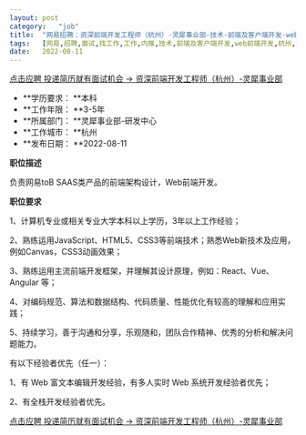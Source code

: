 ```yaml
---
layout:	post
category:	"job"
title:	"网易招聘：资深前端开发工程师（杭州）-灵犀事业部-技术-前端及客户端开发-web前端开发-杭州本科3-5年"
tags:	[网易,招聘,面试,找工作,工作,内推,技术,前端及客户端开发,web前端开发,杭州,本科,3-5年]
date:	2022-08-11
---
```


[点击应聘 投递简历就有面试机会 ->  资深前端开发工程师（杭州）-灵犀事业部](http://mobile.bole.netease.com/bole/boleDetail?id=24216&employeeId=346f03c3cda5f04c&key=all)



- **学历要求： **本科
- **工作年限： **3-5年
- **所属部门： **灵犀事业部-研发中心
- **工作城市： **杭州
- **发布日期： **2022-08-11



**职位描述**

负责网易toB SAAS类产品的前端架构设计，Web前端开发。



**职位要求**

1、计算机专业或相关专业大学本科以上学历，3年以上工作经验；

2、熟练运用JavaScript、HTML5、CSS3等前端技术；熟悉Web新技术及应用，例如Canvas，CSS3动画效果；

3、熟练运用主流前端开发框架，并理解其设计原理，例如：React、Vue、Angular 等；

4、对编码规范、算法和数据结构、代码质量、性能优化有较高的理解和应用实践；

5、持续学习，善于沟通和分享，乐观随和，团队合作精神、优秀的分析和解决问题能力。



有以下经验者优先（任一）：

1、有 Web 富文本编辑开发经验，有多人实时 Web 系统开发经验者优先；

2、有全栈开发经验者优先。



[点击应聘 投递简历就有面试机会 ->  资深前端开发工程师（杭州）-灵犀事业部](http://mobile.bole.netease.com/bole/boleDetail?id=24216&employeeId=346f03c3cda5f04c&key=all)